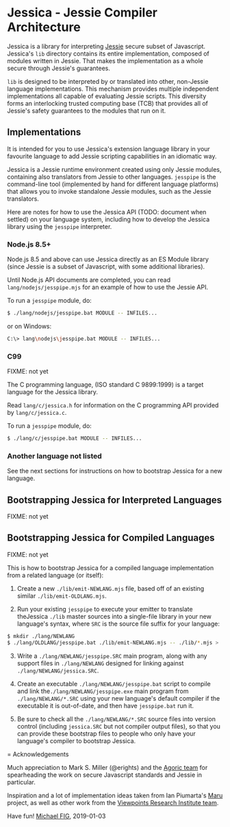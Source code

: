 # Jessica - Jessie Compiler Architecture

Jessica is a library for interpreting [Jessie](https://github.com/Agoric/Jessie) secure subset of Javascript.  Jessica's `lib` directory contains its entire implementation, composed of modules written in Jessie.  That makes the implementation as a whole secure through Jessie's guarantees.

`lib` is designed to be interpreted by or translated into other, non-Jessie language implementations.  This mechanism provides multiple independent implementations all capable of evaluating Jessie scripts.  This diversity forms an interlocking trusted computing base (TCB) that provides all of Jessie's safety guarantees to the modules that run on it.

## Implementations

It is intended for you to use Jessica's extension language library in your favourite language to add Jessie scripting capabilities in an idiomatic way.

Jessica is a Jessie runtime environment created using only Jessie modules, containing also translators from Jessie to other languages.  `jesspipe` is the command-line tool (implemented by hand for different language platforms) that allows you to invoke standalone Jessie modules, such as the Jessie translators.

Here are notes for how to use the Jessica API (TODO: document when settled) on your language system, including how to develop the Jessica library using the `jesspipe` interpreter.

### Node.js 8.5+

Node.js 8.5 and above can use Jessica directly as an ES Module library (since Jessie is a subset of Javascript, with some additional libraries).

Until Node.js API documents are completed, you can read `lang/nodejs/jesspipe.mjs` for an example of how to use the Jessie API.

To run a `jesspipe` module, do:

```sh
$ ./lang/nodejs/jesspipe.bat MODULE -- INFILES...
```

or on Windows:

```sh
C:\> lang\nodejs\jesspipe.bat MODULE -- INFILES...
```

### C99

FIXME: not yet

The C programming language, (ISO standard C 9899:1999) is a target language for the Jessica library.

Read `lang/c/jessica.h` for information on the C programming API provided by `lang/c/jessica.c`.

To run a `jesspipe` module, do:

```sh
$ ./lang/c/jesspipe.bat MODULE -- INFILES...
```

### Another language not listed

See the next sections for instructions on how to bootstrap Jessica for a new language.

## Bootstrapping Jessica for Interpreted Languages

FIXME: not yet

## Bootstrapping Jessica for Compiled Languages

FIXME: not yet

This is how to bootstrap Jessica for a compiled language
implementation from a related language (or itself):

1. Create a new `./lib/emit-NEWLANG.mjs` file, based off of an existing similar `./lib/emit-OLDLANG.mjs`.

2. Run your existing `jesspipe` to execute your emitter to translate theJessica `./lib` master sources into a single-file library in your new language's syntax, where `SRC` is the source file suffix for your language:

```sh
$ mkdir ./lang/NEWLANG
$ ./lang/OLDLANG/jesspipe.bat ./lib/emit-NEWLANG.mjs -- ./lib/*.mjs > ./lang/NEWLANG/jessica.SRC
```

3. Write a `./lang/NEWLANG/jesspipe.SRC` main program, along with any support files in `./lang/NEWLANG` designed for linking against `./lang/NEWLANG/jessica.SRC`.

4. Create an executable `./lang/NEWLANG/jesspipe.bat` script to compile and link the`./lang/NEWLANG/jesspipe.exe` main program from `./lang/NEWLANG/*.SRC` using your new language's default compiler if the executable it is out-of-date, and then have `jesspipe.bat` run it.

5. Be sure to check all the `./lang/NEWLANG/*.SRC` source files into version control (including `jessica.SRC` but not compiler output files), so that you can provide these bootstrap files to people who only have your language's compiler to bootstrap Jessica.


= Acknowledgements

Much appreciation to Mark S. Miller (@erights) and the [Agoric team](https://agoric.com/) for spearheading the work on secure Javascript standards and Jessie in particular.

Inspiration and a lot of implementation ideas taken from Ian Piumarta's [Maru](http://piumarta.com/software/maru/) project, as well as other work from the [Viewpoints Research Institute team](http://vpri.org/).

Have fun!
[Michael FIG](mailto:michael+jessica@fig.org), 2019-01-03
